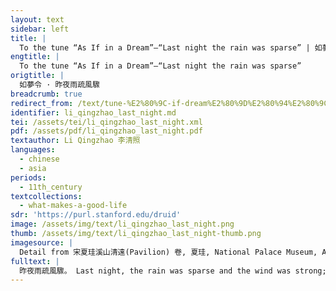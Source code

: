 ```yaml
---
layout: text
sidebar: left
title: |
  To the tune “As If in a Dream”—“Last night the rain was sparse” | 如夢令 · 昨夜雨疏風驟
engtitle: |
  To the tune “As If in a Dream”—“Last night the rain was sparse”
origtitle: |
  如夢令 · 昨夜雨疏風驟
breadcrumb: true
redirect_from: /text/tune-%E2%80%9C-if-dream%E2%80%9D%E2%80%94%E2%80%9Clast-night-rain-was-sparse%E2%80%9D
identifier: li_qingzhao_last_night.md
tei: /assets/tei/li_qingzhao_last_night.xml
pdf: /assets/pdf/li_qingzhao_last_night.pdf
textauthor: Li Qingzhao 李清照
languages:
  - chinese
  - asia
periods:
  - 11th_century
textcollections:
  - what-makes-a-good-life
sdr: 'https://purl.stanford.edu/druid'
image: /assets/img/text/li_qingzhao_last_night.png
thumb: /assets/img/text/li_qingzhao_last_night-thumb.png
imagesource: |
  Detail from 宋夏珪溪山清遠(Pavilion) 卷, 夏珪, National Palace Museum, Accession Number: C2A000009N000000000PAJ [Public Domain]
fulltext: |
  昨夜雨疏風驟。 Last night, the rain was sparse and the wind was strong; 濃睡不消殘酒。 deep sleep did not absorb the remaining wine. 試問卷簾人， I asked the one who was rolling up the curtainThis refers to a female domestic servant.:  卻道海棠依舊。 she only said that the flowering crabapple was the same as before. 知否。 Don’t you know? 知否。 Don’t you know? 應是綠肥紅瘦。 The greens should be fat and the reds should be thinThe idea is that after the wash of rain and wind, the crabapple should be filled with green leaves and there should be fewer red flowers than before..
---
```


